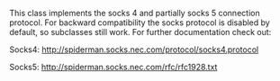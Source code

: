 This class implements the socks 4 and partially socks 5 connection protocol.
For backward compatibility the socks protocol is disabled by default, so subclasses still work.
For further documentation check out:

Socks4: http://spiderman.socks.nec.com/protocol/socks4.protocol

Socks5: http://spiderman.socks.nec.com/rfc/rfc1928.txt